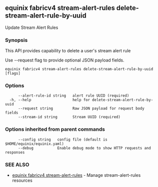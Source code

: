## equinix fabricv4 stream-alert-rules delete-stream-alert-rule-by-uuid

Update Stream Alert Rules

### Synopsis

This API provides capability to delete a user's stream alert rule

Use --request flag to provide optional JSON payload fields.

```
equinix fabricv4 stream-alert-rules delete-stream-alert-rule-by-uuid [flags]
```

### Options

```
      --alert-rule-id string   alert rule UUID (required)
  -h, --help                   help for delete-stream-alert-rule-by-uuid
      --request string         Raw JSON payload for request body fields
      --stream-id string       Stream UUID (required)
```

### Options inherited from parent commands

```
      --config string   config file (default is $HOME/equinix/equinix.yaml)
      --debug           Enable debug mode to show HTTP requests and responses
```

### SEE ALSO

* [equinix fabricv4 stream-alert-rules](equinix_fabricv4_stream-alert-rules.md)	 - Manage stream-alert-rules resources

